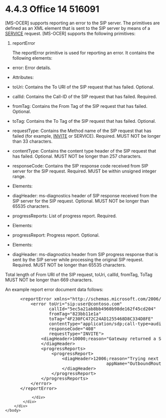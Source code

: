 <html dir="LTR" xmlns:mshelp="http://msdn.microsoft.com/mshelp" xmlns:ddue="http://ddue.schemas.microsoft.com/authoring/2003/5" xmlns:xlink="http://www.w3.org/1999/xlink" xmlns:tool="http://www.microsoft.com/tooltip">
    <head>
        <meta http-equiv="Content-Type" content="text/html; CHARSET=utf-8"></meta>
        <meta name="save" content="history"></meta>
        <title>4.4.3 Office 14 516091</title>
        <xml>
            <mshelp:toctitle title="4.4.3 Office 14 516091"></mshelp:toctitle>
            <mshelp:rltitle title="[MS-CANARYBLOCK]: Office 14 516091"></mshelp:rltitle>
            <mshelp:keyword index="A" term="ea1f2cc5-0aea-4d02-99b9-715bcad6e39a"></mshelp:keyword>
            <mshelp:attr name="DCSext.ContentType" value="open specification"></mshelp:attr>
            <mshelp:attr name="AssetID" value="ea1f2cc5-0aea-4d02-99b9-715bcad6e39a"></mshelp:attr>
            <mshelp:attr name="TopicType" value="kbRef"></mshelp:attr>
            <mshelp:attr name="DCSext.Title" value="[MS-CANARYBLOCK]: Office 14 516091" />
        </xml>
    </head>
    <body>
        <div id="header">
            <h1 class="heading">4.4.3 Office 14 516091</h1>
        </div>
        <div id="mainSection">
            <div id="mainBody">
                <div id="allHistory" class="saveHistory"></div>
                <div id="sectionSection0" class="section" name="collapseableSection">
                    

<p>[MS-OCER] supports reporting an error to the SIP server. The
primitives are defined as an XML element that is sent to the SIP server by
means of a <a href="f6104033-4e55-48ec-9da1-1b5b736b4dec.htm#gt_88cd4581-b933-4b21-968f-831b4acd681c">SERVICE</a>
request. [MS-OCER] supports the following primitives:</p>

<ol><li><p><span>    </span>reportError</p>

<p>The reportError primitive is used for reporting an
error. It contains the following elements:</p>

</li></ol><ul><li><p><span><span> 
</span></span>error: Error details. </p>

</li><li><p><span><span> 
</span></span>Attributes: </p>

</li><li><p><span><span> 
</span></span>toUri: Contains the To URI of the SIP request that has failed.
Optional.</p>

</li><li><p><span><span> 
</span></span>callId: Contains the Call-ID of the SIP request that has failed.
Required.</p>

</li><li><p><span><span> 
</span></span>fromTag: Contains the From Tag of the SIP request that has
failed. Optional.</p>

</li><li><p><span><span> 
</span></span>toTag: Contains the To Tag of the SIP request that has failed.
Optional.</p>

</li><li><p><span><span> 
</span></span>requestType: Contains the Method name of the SIP request that has
failed (for example, <a href="f6104033-4e55-48ec-9da1-1b5b736b4dec.htm#gt_d4b1b9b3-4b41-4686-aae0-afcd932693da">INVITE</a>
or SERVICE). Required. MUST NOT be longer than 33 characters.</p>

</li><li><p><span><span> 
</span></span>contentType: Contains the content type header of the SIP request
that has failed. Optional. MUST NOT be longer than 257 characters.</p>

</li><li><p><span><span> 
</span></span>responseCode: Contains the SIP response code received from SIP
server for the SIP request. Required. MUST be within unsigned integer range.</p>

</li><li><p><span><span> 
</span></span>Elements:</p>

</li><li><p><span><span> 
</span></span>diagHeader: ms-diagnostics header of SIP response received from
the SIP server for the SIP request. Optional. MUST NOT be longer than 65535
characters.</p>

</li><li><p><span><span> 
</span></span>progressReports: List of progress report. Required.</p>

</li><li><p><span><span> 
</span></span>Elements:</p>

</li><li><p><span><span> 
</span></span>progressReport: Progress report. Optional.</p>

</li><li><p><span><span> 
</span></span>Elements:</p>

</li><li><p><span><span> 
</span></span>diagHeader: ms-diagnostics header from SIP progress response that
is sent by the SIP server while processing the original SIP request. Required.
MUST NOT be longer than 65535 characters.</p>

</li></ul><p>Total length of From URI of the SIP request, toUri, callId,
fromTag, ToTag MUST NOT be longer than 669 characters.</p>

<p>An example report error document data follows:</p>

<dl>
<dd>
<div><pre> &lt;reportError xmlns=&quot;http://schemas.microsoft.com/2006/09/sip/error-reporting&quot;&gt;
     &lt;error toUri=&quot;sip:user@contoso.com&quot;  
            callId=&quot;5ec5a21ab8bb4960b98de162f45cd204&quot;
            fromTag=&quot;823bb11e1a&quot;  
            toTag=&quot;4F230FC472C24AD1255468D8C334D8FE&quot;
            contentType=&quot;application/sdp;call-type=audiovideo&quot;
            responseCode=&quot;408&quot;
            requestType=&quot;INVITE&quot;&gt;
         &lt;diagHeader&gt;10000;reason=&quot;Gateway returned a SIP failure code&quot;
         &lt;/diagHeader&gt;
         &lt;progressReports&gt;
             &lt;progressReport&gt;
                 &lt;diagHeader&gt;12006;reason=&quot;Trying next hop&quot;;
                                  appName=&quot;OutboundRouting&quot; 
                 &lt;/diagHeader&gt;
             &lt;/progressReport&gt;
         &lt;/progressReports&gt;
     &lt;/error&gt;
 &lt;/reportError&gt;
</pre></div>
</dd></dl>


                </div>
            </div>
        </div>
    </body>
</html>
